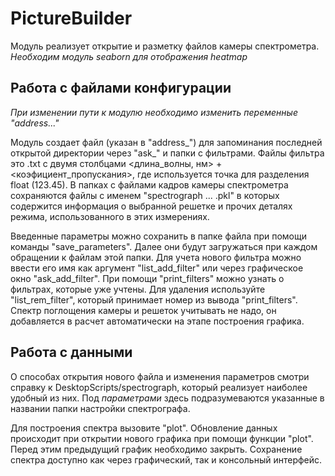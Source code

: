 # PictureBuilder
Модуль реализует открытие и разметку файлов камеры спектрометра.
_Необходим модуль seaborn для отображения heatmap_

## Работа с файлами конфигурации
_При изменении пути к модулю необходимо изменить переменные "address..."_

Модуль создает файл (указан в "address_") для запоминания последней открытой директории через "ask_" и папки с фильтрами. Файлы фильтра это .txt с двумя столбцами <длина_волны, нм> + <коэфициент_пропускания>, где используется точка для разделения float (123.45). В папках с файлами кадров камеры спектрометра сохраняются файлы с именем "spectrograph ... .pkl" в которых содержится информация о выбранной решетке и прочих деталях режима, использованного в этих измерениях.

Введенные параметры можно сохранить в папке файла при помощи команды "save_parameters". Далее они будут загружаться при каждом обращении к файлам этой папки. Для учета нового фильтра можно ввести его имя как аргумент "list_add_filter" или через графическое окно "ask_add_filter". При помощи "print_filters" можно узнать о фильтрах, которые уже учтены. Для удаления используйте "list_rem_filter", который принимает номер из вывода "print_filters". Спектр поглощения камеры и решеток учитывать не надо, он добавляется в расчет автоматически на этапе построения графика.

## Работа с данными
О способах открытия нового файла и изменения параметров смотри справку к DesktopScripts/spectrograph, который реализует наиболее удобный из них. Под _параметрами_ здесь подразумеваются указанные в названии папки настройки спектрографа. 

Для построения спектра вызовите "plot". Обновление данных происходит при открытии нового графика при помощи функции "plot". Перед этим предыдущий график необходимо закрыть. Сохранение спектра доступно как через графический, так и консольный интерфейс.

